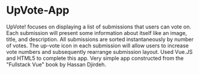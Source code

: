 # UpVote-App

UpVote! focuses on displaying a list of submissions that users can vote on. Each submission will
present some information about itself like an image, title, and description. All submissions are sorted
instantaneously by number of votes. The up-vote icon in each submission will allow users to increase
vote numbers and subsequently rearrange submission layout. Used Vue.JS and HTML5 to complete this app. Very simple app constructed from the "Fullstack Vue" book by Hassan Djirdeh. 
